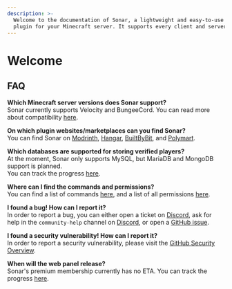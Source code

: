 ```yaml
---
description: >-
  Welcome to the documentation of Sonar, a lightweight and easy-to-use anti-bot
  plugin for your Minecraft server. It supports every client and server version.
---
```


# Welcome

## FAQ

**Which Minecraft server versions does Sonar support?**\
Sonar currently supports Velocity and BungeeCord. You can read more about compatibility [here](sonar/supported-versions.md).

**On which plugin websites/marketplaces can you find Sonar?**\
You can find Sonar on [Modrinth](https://modrinth.com/plugin/sonar), [Hangar](https://hangar.papermc.io/Jones/sonar), [BuiltByBit](https://builtbybit.com/resources/sonar.23353/?ref=discover), and [Polymart](https://polymart.org/resource/sonar.5097).

**Which databases are supported for storing verified players?**\
At the moment, Sonar only supports MySQL, but MariaDB and MongoDB support is planned.\
You can track the progress [here](https://github.com/users/jonesdevelopment/projects/3?pane=issue\&itemId=48685401).

**Where can I find the commands and permissions?**\
You can find a list of commands [here](sonar/commands.md), and a list of all permissions [here](sonar/permissions.md).

**I found a bug! How can I report it?**\
In order to report a bug, you can either open a ticket on [Discord](https://jonesdev.xyz/discord), ask for help in the `community-help` channel on [Discord](https://jonesdev.xyz/discord), or open a [GitHub issue](https://github.com/jonesdevelopment/sonar/issues/new/choose).

**I found a security vulnerability! How can I report it?**\
In order to report a security vulnerability, please visit the [GitHub Security Overview](https://github.com/jonesdevelopment/sonar/security).

**When will the web panel release?**\
Sonar's premium membership currently has no ETA. You can track the progress [here](https://github.com/users/jonesdevelopment/projects/3?pane=issue\&itemId=48685538).
